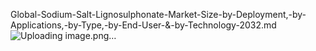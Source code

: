 Global-Sodium-Salt-Lignosulphonate-Market-Size-by-Deployment,-by-Applications,-by-Type,-by-End-User-&-by-Technology-2032.md
![Uploading image.png…]()
